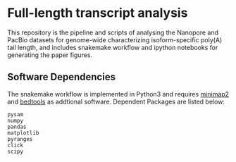 
<!--
 * @Author       : windz
 * @Date         : 2020-11-10 21:49:47
 * @LastEditTime : 2020-11-10 22:11:40
 * @Description  : README
-->


# Full-length transcript analysis 

This repository is the pipeline and scripts of analysing the Nanopore and PacBio datasets for genome-wide characterizing isoform-specific poly(A) tail length, and includes snakemake workflow and ipython notebooks for generating the paper figures.

## Software Dependencies

The snakemake workflow is implemented in Python3 and requires [minimap2](https://github.com/lh3/minimap2) and [bedtools](https://bedtools.readthedocs.io/) as addtional software. Dependent Packages are listed below:

```
pysam
numpy
pandas
matplotlib
pyranges
click
scipy
```